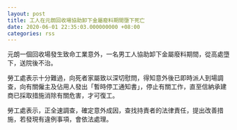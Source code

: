 ```yaml
---
layout: post
title: 工人在元朗回收場協助卸下金屬廢料期間墮下死亡
date: 2020-06-01 22:35:03.000000000 +08:00
categories: rss
---
```


元朗一個回收場發生致命工業意外，一名男工人協助卸下金屬廢料期間，從高處墮下，送院後不治。

勞工處表示十分難過，向死者家屬致以深切慰問，得知意外後已即時派人到場調查，向有關僱主及佔用人發出「暫時停工通知書」，停止有關工作，直至信納承建商已採取措施消除有關危害，才可復工。

勞工處表示，正全速調查，確定意外成因，查找持責者的法律責任，提出改善措施，若發現有違例事項，會依法處理。
